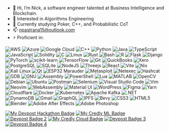 - 👋 Hi, I’m Nick, a software engineer talented at Business Intelligence and Blockchain.
- 👀 Interested in Algorithms Engineering
- 🌱 Currently studying Poker, C++, and Probabilistic CoT
- 📫 npastrana15@outlook.com
- ⚡ Proficient in:

![AWS](https://img.shields.io/badge/AWS-%23FF9900.svg?style=plastic&logo=amazon-aws&logoColor=white) 
![Azure](https://img.shields.io/badge/Azure-%230072C6.svg?style=plastic&logo=microsoft-azure&logoColor=white) 
![Google Cloud](https://img.shields.io/badge/Google%20Cloud-%234285F4.svg?style=plastic&logo=google-cloud&logoColor=white)
![C++](https://img.shields.io/badge/C++-%2300599C.svg?style=plastic&logo=c%2B%2B&logoColor=white)
![Python](https://img.shields.io/badge/python-3670A0?style=plastic&logo=python&logoColor=ffdd54) 
![Java](https://img.shields.io/badge/java-%23ED8B00.svg?style=plastic&logo=java&logoColor=white) 
![TypeScript](https://img.shields.io/badge/typescript-%23007ACC.svg?style=plastic&logo=typescript&logoColor=white) 
![JavaScript](https://img.shields.io/badge/javascript-%23323330.svg?style=plastic&logo=javascript&logoColor=%23F7DF1E)
![Solidity](https://img.shields.io/badge/Solidity-%23363636.svg?style=plastic&logo=solidity&logoColor=white)
![C](https://img.shields.io/badge/C-%2300599C.svg?style=plastic&logo=c&logoColor=white) 
![Linux](https://img.shields.io/badge/linux-%23FCC624.svg?style=plastic&logo=linux&logoColor=black)
![Rust](https://img.shields.io/badge/rust-%23000000.svg?style=plastic&logo=rust&logoColor=white) 
![Bash](https://img.shields.io/badge/bash-%23121011.svg?style=plastic&logo=gnu-bash&logoColor=white) 
![R](https://img.shields.io/badge/R-%23276DC3.svg?style=plastic&logo=r&logoColor=white) 
![Flask](https://img.shields.io/badge/flask-%23000.svg?style=plastic&logo=flask&logoColor=white)
![Django](https://img.shields.io/badge/django-%230C4B33.svg?style=plastic&logo=django&logoColor=white)
![PyTorch](https://img.shields.io/badge/PyTorch-%23EE4C2C.svg?style=plastic&logo=pytorch&logoColor=white) 
![scikit-learn](https://img.shields.io/badge/scikit--learn-%23F7931E.svg?style=plastic&logo=scikit-learn&logoColor=white) 
![TensorFlow](https://img.shields.io/badge/TensorFlow-%23FF6F00.svg?style=plastic&logo=tensorflow&logoColor=white) 
![Git](https://img.shields.io/badge/git-%23F05033.svg?style=plastic&logo=git&logoColor=white)
![QuickBooks](https://img.shields.io/badge/QuickBooks-4CAF50?style=plastic&logo=intuit&logoColor=white)
![Xero](https://img.shields.io/badge/Xero-00B3E6?style=plastic&logo=xero&logoColor=white)
![PostgreSQL](https://img.shields.io/badge/PostgreSQL-%23336791.svg?style=plastic&logo=postgresql&logoColor=white) 
![SQLite](https://img.shields.io/badge/sqlite-%2307405e.svg?style=plastic&logo=sqlite&logoColor=white)
![NodeJS](https://img.shields.io/badge/node.js-6DA55F?style=plastic&logo=node.js&logoColor=white) 
![Threejs](https://img.shields.io/badge/threejs-black?style=plastic&logo=three.js&logoColor=white) 
![React](https://img.shields.io/badge/react-%2320232a.svg?style=plastic&logo=react&logoColor=%2361DAFB)
![Vite](https://img.shields.io/badge/vite-%23646CFF.svg?style=plastic&logo=vite&logoColor=white)
![Nix](https://img.shields.io/badge/Nix-%237E7E7E.svg?style=plastic&logo=nixos&logoColor=white)
![Kali Linux](https://img.shields.io/badge/Kali_Linux-%23557C94.svg?style=plastic&logo=kali-linux&logoColor=white)
![Qt](https://img.shields.io/badge/Qt-%2341CD52.svg?style=plastic&logo=qt&logoColor=white)
![ESP32 Marauder](https://img.shields.io/badge/ESP32%20Marauder-000000?style=plastic&logo=espressif&logoColor=white)
![Metasploit](https://img.shields.io/badge/Metasploit-4A90E2?style=plastic&logo=metasploit&logoColor=white) 
![Netexec](https://img.shields.io/badge/Netexec-FF0000?style=plastic&logo=linux&logoColor=white) 
![Hashcat](https://img.shields.io/badge/Hashcat-000000?style=plastic&logo=hashcat&logoColor=white) 
![GDB](https://img.shields.io/badge/GDB-FF5733?style=plastic&logo=gnu&logoColor=white) 
![GNU](https://img.shields.io/badge/GNU-00427A?style=plastic&logo=gnu&logoColor=white) 
![Assembly](https://img.shields.io/badge/Assembly-6E5494?style=plastic&logo=assembly&logoColor=white)
![PowerShell](https://img.shields.io/badge/PowerShell-%235391FE.svg?style=plastic&logo=powershell&logoColor=white)
![Lua](https://img.shields.io/badge/lua-%232C2D72.svg?style=plastic&logo=lua&logoColor=white)
![MATLAB](https://img.shields.io/badge/MATLAB-%23FF8C00.svg?style=plastic&logo=mathworks&logoColor=white)
![OpenCV](https://img.shields.io/badge/opencv-%23white.svg?style=plastic&logo=opencv&logoColor=white) 
![Debian](https://img.shields.io/badge/debian-D70A53?style=plastic&logo=debian&logoColor=white) 
![Ubuntu](https://img.shields.io/badge/ubuntu-E95420?style=plastic&logo=ubuntu&logoColor=white) 
![Postman](https://img.shields.io/badge/Postman-FF6C37?style=plastic&logo=postman&logoColor=white) 
![Selenium](https://img.shields.io/badge/selenium-%23009639.svg?style=plastic&logo=selenium&logoColor=white) 
![Visual Studio Code](https://img.shields.io/badge/VSCode-%23007ACC.svg?style=plastic&logo=visual-studio-code&logoColor=white) 
![Vim](https://img.shields.io/badge/VIM-%2311AB00.svg?style=plastic&logo=vim&logoColor=white) 
![Neovim](https://img.shields.io/badge/Neovim-%2357A143.svg?style=plastic&logo=neovim&logoColor=white) 
![WebAssembly](https://img.shields.io/badge/WebAssembly-654FF0?style=plastic&logo=webassembly&logoColor=white) 
![Material UI](https://img.shields.io/badge/Material--UI-%230081CB.svg?style=plastic&logo=material-ui&logoColor=white) 
![WordPress](https://img.shields.io/badge/WordPress-%23117AC9.svg?style=plastic&logo=wordpress&logoColor=white) 
![Figma](https://img.shields.io/badge/figma-%23F24E1E.svg?style=plastic&logo=figma&logoColor=white) 
![Yarn](https://img.shields.io/badge/yarn-%232C8EBB.svg?style=plastic&logo=yarn&logoColor=white) 
![Cloudflare](https://img.shields.io/badge/Cloudflare-F38020?style=plastic&logo=Cloudflare&logoColor=white)
![Docker](https://img.shields.io/badge/docker-%230db7ed.svg?style=plastic&logo=docker&logoColor=white) 
![Kubernetes](https://img.shields.io/badge/kubernetes-%23326ce5.svg?style=plastic&logo=kubernetes&logoColor=white) 
![Apache Kafka](https://img.shields.io/badge/Apache%20Kafka-231F20?style=plastic&logo=apache-kafka&logoColor=white) 
![.NET](https://img.shields.io/badge/.NET-5C2D91?style=plastic&logo=.net&logoColor=white) 
![DynamoDB](https://img.shields.io/badge/DynamoDB-4053D6?style=plastic&logo=Amazon%20DynamoDB&logoColor=white) 
![Gmail](https://img.shields.io/badge/Gmail-D14836?style=plastic&logo=gmail&logoColor=white) 
![GraphQL](https://img.shields.io/badge/GraphQL-E10098?style=plastic&logo=graphql&logoColor=white) 
![IPFS](https://img.shields.io/badge/IPFS-65C2CB?style=plastic&logo=ipfs&logoColor=white) 
![Bevy](https://img.shields.io/badge/bevy-FA0D00?style=plastic&logo=bevy&logoColor=white) 
![CSS3](https://img.shields.io/badge/css3-%231572B6.svg?style=plastic&logo=css3&logoColor=white) 
![HTML5](https://img.shields.io/badge/html5-%23E34F26.svg?style=plastic&logo=html5&logoColor=white) 
![Blender](https://img.shields.io/badge/blender-%23F5792A.svg?style=plastic&logo=blender&logoColor=white) 
![Adobe After Effects](https://img.shields.io/badge/Adobe%20After%20Effects-%239999FF.svg?style=plastic&logo=Adobe%20After%20Effects&logoColor=white) 
![Adobe Photoshop](https://img.shields.io/badge/adobephotoshop-%2331A8FF.svg?style=plastic&logo=adobephotoshop&logoColor=white) 

[![My Devpost Hackathon Badge](https://d112y698adiu2z.cloudfront.net/photos/production/achievement_photos/000/930/137/datas/fe7da55a06691d0a0fa2fb2f32d9d352_medium_bronze.png)](https://devpost.com/nickpastrana15/achievements)
[![My Credly ML Badge](https://images.credly.com/size/100x100/images/778bde6c-ad1c-4312-ac33-2fa40d50a147/image.png)](https://www.credly.com/badges/97c0aa92-2d8e-4451-9d0e-dc1d3b1a3e7c/public_url)
[![Devpost Badge 2](https://d112y698adiu2z.cloudfront.net/photos/production/achievement_photos/000/905/552/datas/c1387e1971cd2d0e67200d956b460c07_medium_bronze.png)](https://devpost.com/nickpastrana15/achievements)
[![My Credly Cloud Badge](https://images.credly.com/size/100x100/images/00634f82-b07f-4bbd-a6bb-53de397fc3a6/image.png)](https://www.credly.com/badges/5ccdb85c-6414-49ee-bb1e-85ed9a58edf5/public_url)
[![Devpost Badge 3](https://d112y698adiu2z.cloudfront.net/photos/production/achievement_photos/000/905/551/datas/ceffdfce970ff3dfa4435ebc5fc7f33a_medium.png)](https://devpost.com/nickpastrana15/achievements)
[![Devpost Badge 4](https://d112y698adiu2z.cloudfront.net/photos/production/achievement_photos/001/087/220/datas/d431f7b4f3a71b2b35881ea755e24613_medium.png)](https://devpost.com/nickpastrana15/achievements)
